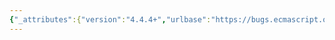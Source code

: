 ```yaml
---
{"_attributes":{"version":"4.4.4+","urlbase":"https://bugs.ecmascript.org/","maintainer":"dherman@mozilla.com"},"bug":{"bug_id":775,"creation_ts":"2012-10-09 14:34:00 -0700","short_desc":"Format time intervals (Oct 11. - 16.)","delta_ts":"2012-10-16 15:08:07 -0700","product":"Internationalization - ECMA-402","component":"Specification","version":"Edition 2.0 proposals","rep_platform":"All","op_sys":"All","bug_status":"CONFIRMED","priority":"Normal","bug_severity":"enhancement","everconfirmed":true,"reporter":{"uid":"cira","name":"Nebojša Ćirić"},"assigned_to":{"uid":"ecmascriptbugs","name":"Norbert"},"long_desc":[{"commentid":1910,"comment_count":0,"who":{"uid":"cira","name":"Nebojša Ćirić"},"bug_when":"2012-10-09 14:34:43 -0700","thetext":"We should support locale friendly time interval formatting.\n\nMore research is necessary to see what's available."}]}}
---
```

